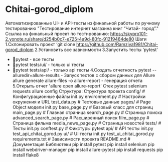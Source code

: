 # Chitai-gorod_diplom
Автоматизированные UI- и API-тесты из финальной работы по ручному тестированию "Тестирование интернет магазина книг “Читай- город”."
Ссылка на финальный проект по тестированию: https://skypro101-2.yonote.ru/share/d254b0c7-e725-4a9d-80fc-91219464de80
Шаги
1.Склонировать проект ‘git clone https://github.com/Ramziya1981/Chitai-gorod_diplom
2.Установить все зависимости
3.Запустить тесты ‘pytest’
* pytest - все тесты
* pytest tests/ui/ - только ui тесты
* pytest tests/api/ - только api тесты
4.Создать отчетность
pytest --alluredir=allure-results - Запуск тестов с сбором данных для Allure
allure generate allure-files -o allure-report - генерация отчета
5.Открыть отчет 'allure open allure-report'
Стек
pytest
selenium
requests
allure
config
Структура:
Структура проекта
config/ # Конфигурационные файлы
init.py
environment.py # Настройки окружения и URL
test_data.py # Тестовые данные
pages/ # Page Object модели
init.py
base_page.py # Базовый класс для страниц
main_page.py # Главная страница
search_page.py # Страница поиска
advanced_search_page.py # Расширенный поиск
film_page.py # Страница фильма
media_news_page.py # Страница новостей
tests/ # Тесты
init.py
conftest.py # Фикстуры pytest
api/ # API тесты
init.py
test_api_chitai_gorod.py
ui/ # UI тесты
init.py
test_ui_chitai_gorod.py
requirements.txt # Зависимости проекта
README.md # Документация
Библиотеки
pip install pytest
pip install selenium
pip install webdriver-manager
pip install allure-pytest
pip install requests
pip install flake8
